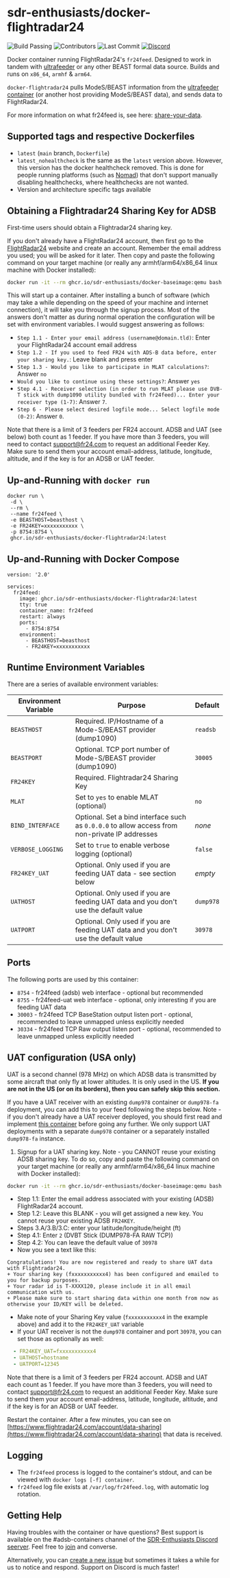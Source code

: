 # sdr-enthusiasts/docker-flightradar24

![Build Passing](https://img.shields.io/github/actions/workflow/status/sdr-enthusiasts/docker-flightradar24/deploy.yml?branch=main)
![Contributors](https://img.shields.io/github/contributors/sdr-enthusiasts/docker-flightradar24)
![Last Commit](https://img.shields.io/github/last-commit/sdr-enthusiasts/docker-planefence)
[![Discord](https://img.shields.io/discord/734090820684349521)](https://discord.gg/sTf9uYF)

Docker container running FlightRadar24's `fr24feed`. Designed to work in tandem with [ultrafeeder](https://github.com/sdr-enthusiasts/docker-adsb-ultrafeeder) or any other BEAST formal data source. Builds and runs on `x86_64`, `armhf` & `arm64`.

`docker-flightradar24` pulls ModeS/BEAST information from the [ultrafeeder container](https://github.com/sdr-enthusiasts/docker-adsb-ultrafeeder) (or another host providing ModeS/BEAST data), and sends data to FlightRadar24.

For more information on what fr24feed is, see here: [share-your-data](https://www.flightradar24.com/share-your-data).

## Supported tags and respective Dockerfiles

- `latest` (`main` branch, `Dockerfile`)
- `latest_nohealthcheck` is the same as the `latest` version above. However, this version has the docker healthcheck removed. This is done for people running platforms (such as [Nomad](https://www.nomadproject.io)) that don't support manually disabling healthchecks, where healthchecks are not wanted.
- Version and architecture specific tags available

## Obtaining a Flightradar24 Sharing Key for ADSB

First-time users should obtain a Flightradar24 sharing key.

If you don't already have a FlightRadar24 account, then first go to the [FlightRadar24](https://flightradar24.com) website and create an account. Remember the email address you used; you will be asked for it later.
Then copy and paste the following command on your target machine (or really any armhf/arm64/x86_64 linux machine with Docker installed):

```bash
docker run -it --rm ghcr.io/sdr-enthusiasts/docker-baseimage:qemu bash -c "$(curl -sSL https://raw.githubusercontent.com/sdr-enthusiasts/docker-flightradar24/main/get_adsb_key.sh)"
```

This will start up a container. After installing a bunch of software (which may take a while depending on the speed of your machine and internet connection), it will take you through the signup process. Most of the answers don't matter as during normal operation the configuration will be set with environment variables. I would suggest answering as follows:

- `Step 1.1 - Enter your email address (username@domain.tld)`: Enter your FlightRadar24 account email address
- `Step 1.2 - If you used to feed FR24 with ADS-B data before, enter your sharing key.`: Leave blank and press enter
- `Step 1.3 - Would you like to participate in MLAT calculations?`: Answer `no`
- `Would you like to continue using these settings?`: Answer `yes`
- `Step 4.1 - Receiver selection (in order to run MLAT please use DVB-T stick with dump1090 utility bundled with fr24feed)... Enter your receiver type (1-7)`: Answer `7`.
- `Step 6 - Please select desired logfile mode... Select logfile mode (0-2)`: Answer `0`.

Note that there is a limit of 3 feeders per FR24 account. ADSB and UAT (see below) both count as 1 feeder. If you have more than 3 feeders, you will need to contact <support@fr24.com> to request an additional Feeder Key. Make sure to send them your account email-address, latitude, longitude, altitude, and if the key is for an ADSB or UAT feeder.

## Up-and-Running with `docker run`

```shell
docker run \
 -d \
 --rm \
 --name fr24feed \
 -e BEASTHOST=beasthost \
 -e FR24KEY=xxxxxxxxxxx \
 -p 8754:8754 \
 ghcr.io/sdr-enthusiasts/docker-flightradar24:latest
```

## Up-and-Running with Docker Compose

```shell
version: '2.0'

services:
  fr24feed:
    image: ghcr.io/sdr-enthusiasts/docker-flightradar24:latest
    tty: true
    container_name: fr24feed
    restart: always
    ports:
      - 8754:8754
    environment:
      - BEASTHOST=beasthost
      - FR24KEY=xxxxxxxxxxx
```

## Runtime Environment Variables

There are a series of available environment variables:

| Environment Variable | Purpose                                                                                        | Default  |
| -------------------- | ---------------------------------------------------------------------------------------------- | -------- |
| `BEASTHOST`          | Required. IP/Hostname of a Mode-S/BEAST provider (dump1090)                                    | `readsb` |
| `BEASTPORT`          | Optional. TCP port number of Mode-S/BEAST provider (dump1090)                                  | `30005`  |
| `FR24KEY`            | Required. Flightradar24 Sharing Key                                                            |          |
| `MLAT`               | Set to `yes` to enable MLAT (optional)                                                         | `no`     |
| `BIND_INTERFACE`     | Optional. Set a bind interface such as `0.0.0.0` to allow access from non-private IP addresses | _none_   |
| `VERBOSE_LOGGING`    | Set to `true` to enable verbose logging (optional)                                             | `false`  |
| `FR24KEY_UAT`        | Optional. Only used if you are feeding UAT data - see section below                            | _empty_  |
| `UATHOST`            | Optional. Only used if you are feeding UAT data and you don't use the default value                             | `dump978`  |
| `UATPORT`            | Optional. Only used if you are feeding UAT data and you don't use the default value                             | `30978`    |

## Ports

The following ports are used by this container:

- `8754` - fr24feed (adsb) web interface - optional but recommended
- `8755` - fr24feed-uat web interface - optional, only interesting if you are feeding UAT data
- `30003` - fr24feed TCP BaseStation output listen port - optional, recommended to leave unmapped unless explicitly needed
- `30334` - fr24feed TCP Raw output listen port - optional, recommended to leave unmapped unless explicitly needed

## UAT configuration (USA only)

UAT is a second channel (978 MHz) on which ADSB data is transmitted by some aircraft that only fly at lower altitudes. It is only used in the US. **If you are not in the US (or on its borders), then you can safely skip this section.**

If you have a UAT receiver with an existing `dump978` container or `dump978-fa` deployment, you can add this to your feed following the steps below. Note - if you don't already have a UAT receiver deployed, you should first read and implement [this container](https://github.com/sdr-enthusiasts/docker-dump978) before going any further. We only support UAT deployments with a separate `dump978` container or a separately installed `dump978-fa` instance.

1. Signup for a UAT sharing key. Note - you CANNOT reuse your existing ADSB sharing key. To do so, copy and paste the following command on your target machine (or really any armhf/arm64/x86_64 linux machine with Docker installed):

```bash
docker run -it --rm ghcr.io/sdr-enthusiasts/docker-baseimage:qemu bash -c "$(curl -sSL https://raw.githubusercontent.com/sdr-enthusiasts/docker-flightradar24/main/get_uat_key.sh)"
```

- Step 1.1: Enter the email address associated with your existing (ADSB) FlightRadar24 account.
- Step 1.2: Leave this BLANK - you will get assigned a new key. You cannot reuse your existing ADSB `FR24KEY`.
- Steps 3.A/3.B/3.C: enter your latitude/longitude/height (ft)
- Step 4.1: Enter `2` (DVBT Stick (DUMP978-FA RAW TCP))
- Step 4.2: You can leave the default value of `30978`
- Now you see a text like this:

```text
Congratulations! You are now registered and ready to share UAT data with Flightradar24.
+ Your sharing key (fxxxxxxxxxxx4) has been configured and emailed to you for backup purposes.
+ Your radar id is T-XXXX120, please include it in all email communication with us.
+ Please make sure to start sharing data within one month from now as otherwise your ID/KEY will be deleted.
```

- Make note of your Sharing Key value (`fxxxxxxxxxxx4` in the example above) and add it to the `FR24KEY_UAT` variable
- If your UAT receiver is not the `dump978` container and port `30978`, you can set those as optionally as well:

```yaml
  - FR24KEY_UAT=fxxxxxxxxxxx4
  - UATHOST=hostname
  - UATPORT=12345
```

Note that there is a limit of 3 feeders per FR24 account. ADSB and UAT each count as 1 feeder. If you have more than 3 feeders, you will need to contact <support@fr24.com> to request an additional Feeder Key. Make sure to send them your account email-address, latitude, longitude, altitude, and if the key is for an ADSB or UAT feeder.

Restart the container. After a few minutes, you can see on [https://www.flightradar24.com/account/data-sharing](https://www.flightradar24.com/account/data-sharing) that data is received.

## Logging

- The `fr24feed` process is logged to the container's stdout, and can be viewed with `docker logs [-f] container`.
- `fr24feed` log file exists at `/var/log/fr24feed.log`, with automatic log rotation.

## Getting Help

Having troubles with the container or have questions? Best support is available on the #adsb-containers channel of the [SDR-Enthusiasts Discord seerver](https://discord.gg/sTf9uYF). Feel free to [join](https://discord.gg/sTf9uYF) and converse.

Alternatively, you can [create a new issue](https://github.com/sdr-enthusiasts/docker-flightradar24/issues) but sometimes it takes a while for us to notice and respond. Support on Discord is much faster!
